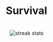<h1 align="center">
    <b>Survival</b>
</h1>
  
<br>
<div align="center">
    <img src="https://github-readme-streak-stats.herokuapp.com/?user=survivalq&theme=dark&hide_border=false" alt="streak stats" />
    <br/>
</div>

